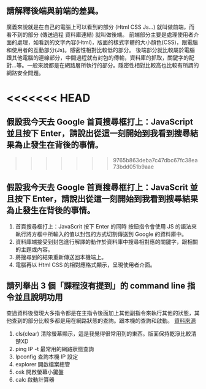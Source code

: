 ## 請解釋後端與前端的差異。

廣義來說就是在自己的電腦上可以看到的部分 (Html CSS Js...) 就叫做前端，而看不到的部分 (傳送過程 資料庫連結) 就叫做後端。
前端部分主要是處理使用者介面的處理，如看到的文字內容(Html)，版面的樣式字體的大小顏色(CSS)，跟電腦和使用者的互動部分(Js)。隱密性相對比較低的部分。
後端部分就比較屬於電腦跟其他電腦的連線部分，中間過程就有封包的傳輸，資料庫的抓取，關鍵字的配對...等。一般來說都是在網路層所執行的部分。隱密性相對比較高也比較有所謂的網路安全問題。

<<<<<<< HEAD
=======
## 假設我今天去 Google 首頁搜尋框打上：JavaScript 並且按下 Enter，請說出從這一刻開始到我看到搜尋結果為止發生在背後的事情。
>>>>>>> 9765b863deba7c47dbc67fc38ea73bdd051b9aae

## 假設我今天去 Google 首頁搜尋框打上：JavaScrit 並且按下 Enter，請說出從這一刻開始到我看到搜尋結果為止發生在背後的事情。

1. 首頁搜尋框打上：JavaScrit 按下 Enter 的同時 按鈕指令會使用 JS 的語法來執行將方框中所輸入的值以封包的方式切割傳送到 Google 的資料庫中。
2. 資料庫端接受到封包進行解譯的動作於資料庫中搜尋相對應的關鍵字，跟相關的主題或內容。
3. 將搜尋到的結果重新傳送回本機端上。
4. 電腦再以 Html CSS 的相對應格式顯示，呈現使用者介面。


## 請列舉出 3 個「課程沒有提到」的 command line 指令並且說明功用

查過資料後發現大多指令都是在主指令後面加上其他副指令來執行其他的狀態，其他查到的部分比較多都是用在網路狀態的查詢。跟本機的查詢和啟動。
[資料來源](https://blog.xuite.net/programer/1/20170455-CMD%E6%8C%87%E4%BB%A4%E5%A4%A7%E5%85%A8)

1. cls(clear) 清除螢幕顯示，這是我覺得很常用到的東西。版面保持乾淨比較清楚XD
2. ping IP -t 最常用的網路狀態查詢
3. Ipconfig 查詢本機 IP 設定
4. explorer 開啟檔案總管
5. osk 開啟螢幕小鍵盤
6. calc 啟動計算器